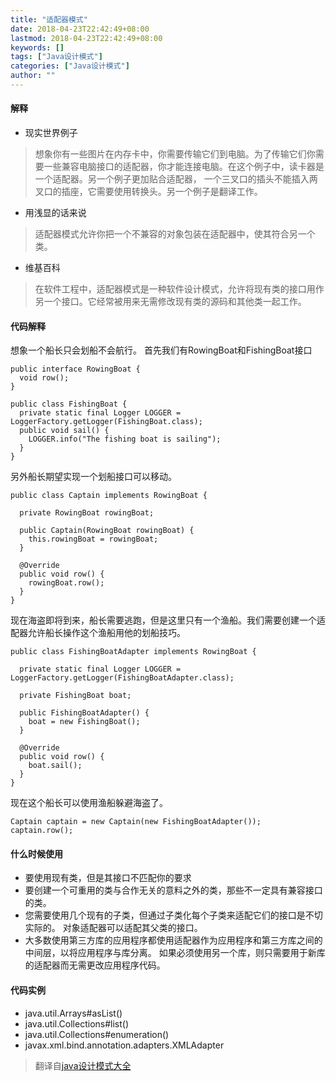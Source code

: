 ```yaml
---
title: "适配器模式"
date: 2018-04-23T22:42:49+08:00
lastmod: 2018-04-23T22:42:49+08:00
keywords: []
tags: ["Java设计模式"]
categories: ["Java设计模式"]
author: ""
---
```


#### 解释

* 现实世界例子

> 想象你有一些图片在内存卡中，你需要传输它们到电脑。为了传输它们你需要一些兼容电脑接口的适配器，你才能连接电脑。在这个例子中，读卡器是一个适配器。另一个例子更加贴合适配器， 一个三叉口的插头不能插入两叉口的插座，它需要使用转换头。另一个例子是翻译工作。

* 用浅显的话来说

>  适配器模式允许你把一个不兼容的对象包装在适配器中，使其符合另一个类。

* 维基百科

> 在软件工程中，适配器模式是一种软件设计模式，允许将现有类的接口用作另一个接口。它经常被用来无需修改现有类的源码和其他类一起工作。

#### 代码解释

想象一个船长只会划船不会航行。
首先我们有RowingBoat和FishingBoat接口
```
public interface RowingBoat {
  void row();
}

public class FishingBoat {
  private static final Logger LOGGER = LoggerFactory.getLogger(FishingBoat.class);
  public void sail() {
    LOGGER.info("The fishing boat is sailing");
  }
}
```

另外船长期望实现一个划船接口可以移动。

```
public class Captain implements RowingBoat {

  private RowingBoat rowingBoat;

  public Captain(RowingBoat rowingBoat) {
    this.rowingBoat = rowingBoat;
  }

  @Override
  public void row() {
    rowingBoat.row();
  }
}
```
现在海盗即将到来，船长需要逃跑，但是这里只有一个渔船。我们需要创建一个适配器允许船长操作这个渔船用他的划船技巧。

```
public class FishingBoatAdapter implements RowingBoat {

  private static final Logger LOGGER = LoggerFactory.getLogger(FishingBoatAdapter.class);

  private FishingBoat boat;

  public FishingBoatAdapter() {
    boat = new FishingBoat();
  }

  @Override
  public void row() {
    boat.sail();
  }
}
```

现在这个船长可以使用渔船躲避海盗了。

```
Captain captain = new Captain(new FishingBoatAdapter());
captain.row();
```

#### 什么时候使用
* 要使用现有类，但是其接口不匹配你的要求
* 要创建一个可重用的类与合作无关的意料之外的类，那些不一定具有兼容接口的类。
* 您需要使用几个现有的子类，但通过子类化每个子类来适配它们的接口是不切实际的。 对象适配器可以适配其父类的接口。
* 大多数使用第三方库的应用程序都使用适配器作为应用程序和第三方库之间的中间层，以将应用程序与库分离。 如果必须使用另一个库，则只需要用于新库的适配器而无需更改应用程序代码。

#### 代码实例
* java.util.Arrays#asList()
* java.util.Collections#list()
* java.util.Collections#enumeration()
* javax.xml.bind.annotation.adapters.XMLAdapter

> 翻译自[java设计模式大全](https://github.com/iluwatar/java-design-patterns)